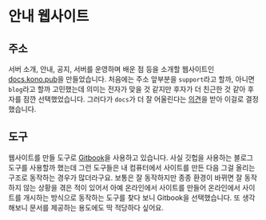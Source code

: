 # 안내 웹사이트

## 주소

서버 소개, 안내, 공지, 서버를 운영하며 배운 점 등을 소개할 웹사이트인 [docs.kono.pub](https://docs.kono.pub)을 만들었습니다. 처음에는 주소 앞부분을 `support`라고 할까, 아니면 `blog`라고 할까 고민했는데 의미는 전자가 맞을 것 같지만 후자가 더 친근한 것 같아 후자를 잠깐 선택했었습니다. 그러다가 `docs`가 더 잘 어울린다는 [의견](https://kono.pub/@fuzzysystem@ani.work)을 받아 이걸로 결정했습니다.

## 도구

웹사이트를 만들 도구로 [Gitbook](https://www.gitbook.com/)을 사용하고 있습니다. 사실 깃헙을 사용하는 블로그 도구를 사용할까 했는데 그런 도구들은 내 컴퓨터에서 사이트를 만든 다음 그걸 올리는 구조로 동작하는 경우가 많더라구요. 보통은 잘 동작하지만 종종 환경이 바뀌면 잘 동작하지 않는 상황을 겪은 적이 있어서 아예 온라인에서 사이트를 만들어 온라인에서 사이트를 개시하는 방식으로 동작하는 도구를 찾다 보니 Gitbook을 선택했습니다. 또 생각해보니 문서를 제공하는 용도에도 딱 적당하다 싶어요.
